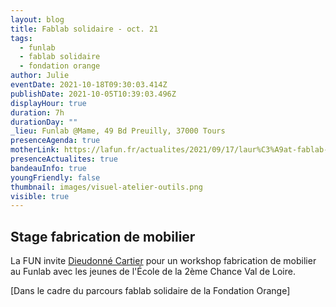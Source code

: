 ```yaml
---
layout: blog
title: Fablab solidaire - oct. 21
tags:
  - funlab
  - fablab solidaire
  - fondation orange
author: Julie
eventDate: 2021-10-18T09:30:03.414Z
publishDate: 2021-10-05T10:39:03.496Z
displayHour: true
duration: 7h
durationDay: ""
_lieu: Funlab @Mame, 49 Bd Preuilly, 37000 Tours
presenceAgenda: true
motherLink: https://lafun.fr/actualites/2021/09/17/laur%C3%A9at-fablab-solidaire-2021/
presenceActualites: true
bandeauInfo: true
youngFriendly: false
thumbnail: images/visuel-atelier-outils.png
visible: true
---
```

## Stage fabrication de mobilier

La FUN invite [Dieudonné Cartier](http://www.dieudonnécartier.com/) pour un workshop fabrication de mobilier au Funlab avec les jeunes de l'École de la 2ème Chance Val de Loire.

[Dans le cadre du parcours fablab solidaire de la Fondation Orange]
